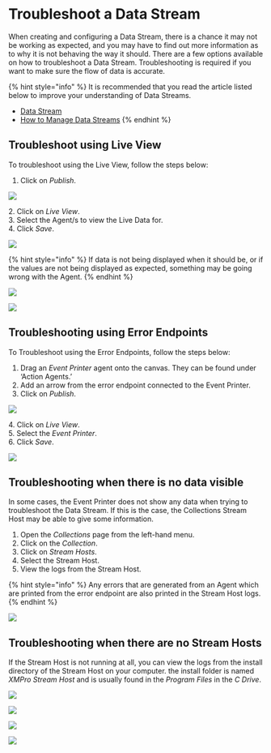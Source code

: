 # Troubleshoot a Data Stream

When creating and configuring a Data Stream, there is a chance it may not be working as expected, and you may have to find out more information as to why it is not behaving the way it should. There are a few options available on how to troubleshoot a Data Stream. Troubleshooting is required if you want to make sure the flow of data is accurate.

{% hint style="info" %}
It is recommended that you read the article listed below to improve your understanding of Data Streams.

* [Data Stream](../../concepts/data-stream/)
* [How to Manage Data Streams](manage-data-streams.md)
{% endhint %}

## Troubleshoot using Live View

To troubleshoot using the Live View, follow the steps below:

1. Click on _Publish_.

![](<../../.gitbook/assets/TS_1 (1) (1).png>)

2\. Click on _Live View_.\
3\. Select the Agent/s to view the Live Data for.\
4\. Click _Save_.

![](<../../.gitbook/assets/TS_2 (1) (1).png>)

{% hint style="info" %}
If data is not being displayed when it should be, or if the values are not being displayed as expected, something may be going wrong with the Agent.
{% endhint %}

![](<../../.gitbook/assets/Manage DS_HowToOpen2.png>)

![](../../.gitbook/assets/TS_4.png)

## Troubleshooting using Error Endpoints

To Troubleshoot using the Error Endpoints, follow the steps below:

1. Drag an _Event Printer_ agent onto the canvas. They can be found under ‘Action Agents.’
2. Add an arrow from the error endpoint connected to the Event Printer.
3. Click on _Publish_.

![](<../../.gitbook/assets/TS_5 (1) (1).png>)

4\. Click on _Live View_.\
5\. Select the _Event Printer_.\
6\. Click _Save_.

![](../../.gitbook/assets/TS_6.png)

## Troubleshooting when there is no data visible

In some cases, the Event Printer does not show any data when trying to troubleshoot the Data Stream. If this is the case, the Collections Stream Host may be able to give some information.

1. Open the _Collections_ page from the left-hand menu.
2. Click on the _Collection_.
3. Click on _Stream Hosts_.
4. Select the Stream Host.
5. View the logs from the Stream Host.

{% hint style="info" %}
Any errors that are generated from an Agent which are printed from the error endpoint are also printed in the Stream Host logs.
{% endhint %}

![](<../../.gitbook/assets/image (1005).png>)

## Troubleshooting when there are no Stream Hosts

If the Stream Host is not running at all, you can view the logs from the install directory of the Stream Host on your computer. the install folder is named _XMPro Stream Host_ and is usually found in the _Program Files_ in the _C Drive_.

![](<../../.gitbook/assets/image (1333).png>)

![](../../.gitbook/assets/Troubleshoot_9.png)

![](../../.gitbook/assets/Troubleshoot_10.png)

![](../../.gitbook/assets/Troubleshoot_11.png)
